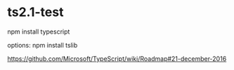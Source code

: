 # ts2.1-test

npm install typescript

options:
npm install tslib

https://github.com/Microsoft/TypeScript/wiki/Roadmap#21-december-2016


